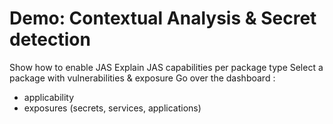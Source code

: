 # Demo: Contextual Analysis & Secret detection

Show how to enable JAS
Explain JAS capabilities per package type
Select a package with vulnerabilities & exposure
Go over the dashboard :

* applicability
* exposures (secrets, services, applications)
